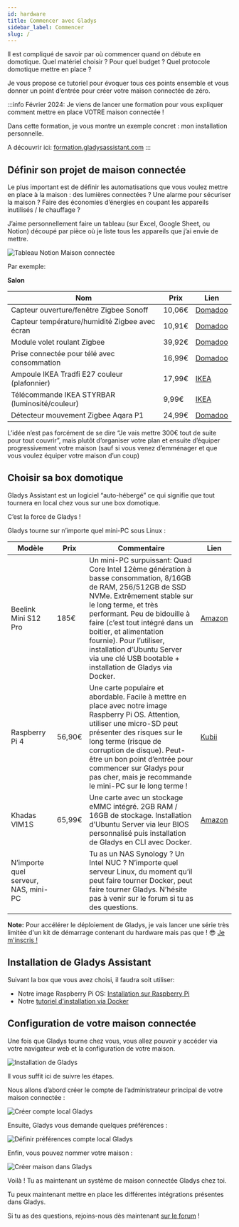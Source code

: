 ```yaml
---
id: hardware
title: Commencer avec Gladys
sidebar_label: Commencer
slug: /
---
```


Il est compliqué de savoir par où commencer quand on débute en domotique. Quel matériel choisir ? Pour quel budget ? Quel protocole domotique mettre en place ?

Je vous propose ce tutoriel pour évoquer tous ces points ensemble et vous donner un point d’entrée pour créer votre maison connectée de zéro.

:::info
Février 2024: Je viens de lancer une formation pour vous expliquer comment mettre en place VOTRE maison connectée !

Dans cette formation, je vous montre un exemple concret : mon installation personnelle.

A découvrir ici: [formation.gladysassistant.com](https://formation.gladysassistant.com)
:::

## Définir son projet de maison connectée

Le plus important est de définir les automatisations que vous voulez mettre en place à la maison : des lumières connectées ? Une alarme pour sécuriser la maison ? Faire des économies d’énergies en coupant les appareils inutilisés / le chauffage ?

J’aime personnellement faire un tableau (sur Excel, Google Sheet, ou Notion) découpé par pièce où je liste tous les appareils que j’ai envie de mettre.

![Tableau Notion Maison connectée](../../../../../static/img/docs/fr/installation/guide/notion-table-connected.jpg)

Par exemple:

**Salon**

| Nom                                            | Prix   | Lien                                                                                                                                                                   |
| ---------------------------------------------- | ------ | ---------------------------------------------------------------------------------------------------------------------------------------------------------------------- |
| Capteur ouverture/fenêtre Zigbee Sonoff        | 10,06€ | [Domadoo](https://www.domadoo.fr/fr/peripheriques/5320-sonoff-capteur-d-ouverture-de-portefenetre-zigbee-30-snzb-04-6920075776126.html?domid=17)                       |
| Capteur température/humidité Zigbee avec écran | 10,91€ | [Domadoo](https://www.domadoo.fr/fr/peripheriques/6614-sonoff-capteur-de-temperature-et-d-humidite-zigbee-30-avec-ecran.html?domid=17)                                 |
| Module volet roulant Zigbee                    | 39,92€ | [Domadoo](https://www.domadoo.fr/fr/peripheriques/5245-sunricher-module-volet-roulant-zigbee-30.html?domid=17)                                                         |
| Prise connectée pour télé avec consommation    | 16,99€ | [Domadoo](https://www.domadoo.fr/fr/peripheriques/6165-nous-prise-intelligente-zigbee-30-mesure-de-consommation-5907772033517.html?domid=17)                           |
| Ampoule IKEA Tradfi E27 couleur (plafonnier)   | 17,99€ | [IKEA](https://www.ikea.com/fr/fr/p/tradfri-ampoule-led-e27-806-lumen-connecte-sans-fil-a-variateur-dintensite-spectre-couleur-et-blanc-globe-70439158/)               |
| Télécommande IKEA STYRBAR (luminosité/couleur) | 9,99€  | [IKEA](https://www.ikea.com/fr/fr/p/styrbar-telecommande-connecte-blanc-30488363/)                                                                                     |
| Détecteur mouvement Zigbee Aqara P1            | 24,99€ | [Domadoo](https://www.domadoo.fr/fr/peripheriques/6138-aqara-detecteur-de-mouvement-et-luminosite-zigbee-30-aqara-motion-sensor-p1-ms-s02-6970504215979.html?domid=17) |

L’idée n’est pas forcément de se dire “Je vais mettre 300€ tout de suite pour tout couvrir”, mais plutôt d’organiser votre plan et ensuite d’équiper progressivement votre maison (sauf si vous venez d’emménager et que vous voulez équiper votre maison d’un coup)

## Choisir sa box domotique

Gladys Assistant est un logiciel “auto-hébergé” ce qui signifie que tout tournera en local chez vous sur une box domotique.

C’est la force de Gladys !

Gladys tourne sur n’importe quel mini-PC sous Linux :

| Modèle                               | Prix   | Commentaire                                                                                                                                                                                                                                                                                                                                                                        | Lien                                                                                                                     |
| ------------------------------------ | ------ | ---------------------------------------------------------------------------------------------------------------------------------------------------------------------------------------------------------------------------------------------------------------------------------------------------------------------------------------------------------------------------------- | ------------------------------------------------------------------------------------------------------------------------ |
| Beelink Mini S12 Pro                 | 185€   | Un mini-PC surpuissant: Quad Core Intel 12ème génération à basse consommation, 8/16GB de RAM, 256/512GB de SSD NVMe. Extrêmement stable sur le long terme, et très performant. Peu de bidouille à faire (c’est tout intégré dans un boitier, et alimentation fournie). Pour l’utiliser, installation d’Ubuntu Server via une clé USB bootable + installation de Gladys via Docker. | [Amazon](https://amzn.to/49RNnPI)                                                                                        |
| Raspberry Pi 4                       | 56,90€ | Une carte populaire et abordable. Facile à mettre en place avec notre image Raspberry Pi OS. Attention, utiliser une micro-SD peut présenter des risques sur le long terme (risque de corruption de disque). Peut-être un bon point d’entrée pour commencer sur Gladys pour pas cher, mais je recommande le mini-PC sur le long terme !                                            | [Kubii](https://www.kubii.com/fr/cartes-raspberry-pi/2771-nouveau-raspberry-pi-4-modele-b-2gb-3272496308794.html?gladys) |
| Khadas VIM1S                         | 65,99€ | Une carte avec un stockage eMMC intégré. 2GB RAM / 16GB de stockage. Installation d’Ubuntu Server via leur BIOS personnalisé puis installation de Gladys en CLI avec Docker.                                                                                                                                                                                                       | [Amazon](https://amzn.to/3suD6Z3)                                                                                        |
| N’importe quel serveur, NAS, mini-PC |        | Tu as un NAS Synology ? Un Intel NUC ? N’importe quel serveur Linux, du moment qu’il peut faire tourner Docker, peut faire tourner Gladys. N’hésite pas à venir sur le forum si tu as des questions.                                                                                                                                                                               |                                                                                                                          |

**Note:** Pour accélérer le déploiement de Gladys, je vais lancer une série très limitée d'un kit de démarrage contenant du hardware mais pas que ! 😎 [Je m'inscris !](https://forms.gle/p4GpnPfbk8GxMKEB9)

## Installation de Gladys Assistant

Suivant la box que vous avez choisi, il faudra soit utiliser:

- Notre image Raspberry Pi OS: [Installation sur Raspberry Pi](/fr/docs/installation/raspberry-pi/)
- Notre [tutoriel d'installation via Docker](/fr/docs/installation/docker/)

## Configuration de votre maison connectée

Une fois que Gladys tourne chez vous, vous allez pouvoir y accéder via votre navigateur web et la configuration de votre maison.

![Installation de Gladys](../../../../../static/img/docs/fr/installation/guide/welcome-gladys.jpg)

Il vous suffit ici de suivre les étapes.

Nous allons d’abord créer le compte de l’administrateur principal de votre maison connectée :

![Créer compte local Gladys](../../../../../static/img/docs/fr/installation/guide/create-local-account.jpg)

Ensuite, Gladys vous demande quelques préférences :

![Définir préférences compte local Gladys](../../../../../static/img/docs/fr/installation/guide/preferences.jpg)

Enfin, vous pouvez nommer votre maison :

![Créer maison dans Gladys](../../../../../static/img/docs/fr/installation/guide/configure-house.jpg)

Voilà ! Tu as maintenant un système de maison connectée Gladys chez toi.

Tu peux maintenant mettre en place les différentes intégrations présentes dans Gladys.

Si tu as des questions, rejoins-nous dès maintenant [sur le forum](https://community.gladysassistant.com/) !

